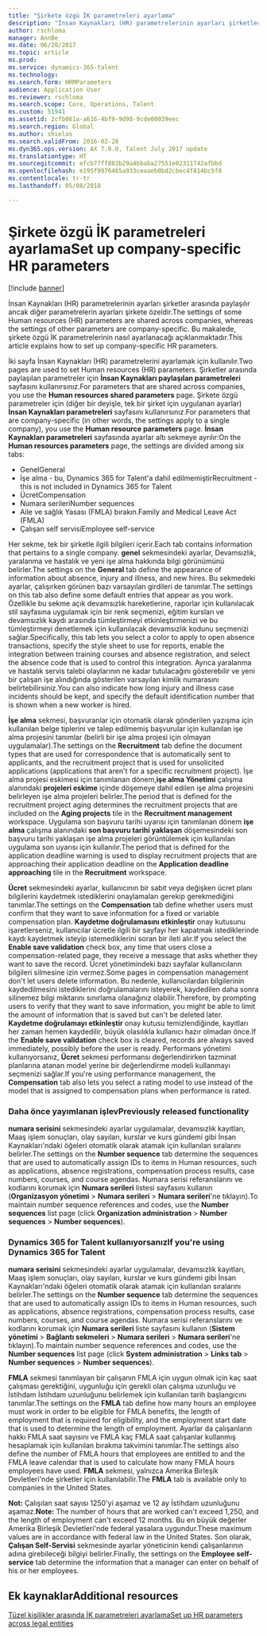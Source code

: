 ```yaml
---
title: "Şirkete özgü İK parametreleri ayarlama"
description: "İnsan Kaynakları (HR) parametrelerinin ayarları şirketler arasında paylaşılır ancak diğer parametrelerin ayarları şirkete özeldir. Bu makalede, şirkete özgü İK parametrelerinin nasıl ayarlanacağı açıklanmaktadır."
author: rschloma
manager: AnnBe
ms.date: 06/20/2017
ms.topic: article
ms.prod: 
ms.service: dynamics-365-talent
ms.technology: 
ms.search.form: HRMParameters
audience: Application User
ms.reviewer: rschloma
ms.search.scope: Core, Operations, Talent
ms.custom: 51941
ms.assetid: 2cfb061a-a616-4bf9-9d98-9cde00039eec
ms.search.region: Global
ms.author: shielas
ms.search.validFrom: 2016-02-28
ms.dyn365.ops.version: AX 7.0.0, Talent July 2017 update
ms.translationtype: HT
ms.sourcegitcommit: efcb77ff883b29a4bbaba27551e02311742afbbd
ms.openlocfilehash: e195f9976465a933ceaaeb0bd2cbec4f814bc5f8
ms.contentlocale: tr-tr
ms.lasthandoff: 05/08/2018

---
```


# <a name="set-up-company-specific-hr-parameters"></a><span data-ttu-id="22432-104">Şirkete özgü İK parametreleri ayarlama</span><span class="sxs-lookup"><span data-stu-id="22432-104">Set up company-specific HR parameters</span></span>

[!include [banner](includes/banner.md)]

<span data-ttu-id="22432-105">İnsan Kaynakları (HR) parametrelerinin ayarları şirketler arasında paylaşılır ancak diğer parametrelerin ayarları şirkete özeldir.</span><span class="sxs-lookup"><span data-stu-id="22432-105">The settings of some Human resources (HR) parameters are shared across companies, whereas the settings of other parameters are company-specific.</span></span> <span data-ttu-id="22432-106">Bu makalede, şirkete özgü İK parametrelerinin nasıl ayarlanacağı açıklanmaktadır.</span><span class="sxs-lookup"><span data-stu-id="22432-106">This article explains how to set up company-specific HR parameters.</span></span>

<span data-ttu-id="22432-107">İki sayfa İnsan Kaynakları (HR) parametrelerini ayarlamak için kullanılır.</span><span class="sxs-lookup"><span data-stu-id="22432-107">Two pages are used to set Human resources (HR) parameters.</span></span> <span data-ttu-id="22432-108">Şirketler arasında paylaşılan parametreler için **İnsan Kaynakları paylaşılan parametreleri** sayfasını kullanırsınız.</span><span class="sxs-lookup"><span data-stu-id="22432-108">For parameters that are shared across companies, you use the **Human resources shared parameters** page.</span></span> <span data-ttu-id="22432-109">Şirkete özgü parametreler için (diğer bir deyişle, tek bir şirket için uygulanan ayarlar) **İnsan Kaynakları parametreleri** sayfasını kullanırsınız.</span><span class="sxs-lookup"><span data-stu-id="22432-109">For parameters that are company-specific (in other words, the settings apply to a single company), you use the **Human resource parameters** page.</span></span> <span data-ttu-id="22432-110">**İnsan Kaynakları parametreleri** sayfasında ayarlar altı sekmeye ayrılır:</span><span class="sxs-lookup"><span data-stu-id="22432-110">On the **Human resources parameters** page, the settings are divided among six tabs:</span></span>

-   <span data-ttu-id="22432-111">Genel</span><span class="sxs-lookup"><span data-stu-id="22432-111">General</span></span>
-   <span data-ttu-id="22432-112">İşe alma - bu, Dynamics 365 for Talent'a dahil edilmemiştir</span><span class="sxs-lookup"><span data-stu-id="22432-112">Recruitment - this is not included in Dynamics 365 for Talent</span></span>
-   <span data-ttu-id="22432-113">Ücret</span><span class="sxs-lookup"><span data-stu-id="22432-113">Compensation</span></span>
-   <span data-ttu-id="22432-114">Numara serileri</span><span class="sxs-lookup"><span data-stu-id="22432-114">Number sequences</span></span>
-   <span data-ttu-id="22432-115">Aile ve sağlık Yasası (FMLA) bırakın.</span><span class="sxs-lookup"><span data-stu-id="22432-115">Family and Medical Leave Act (FMLA)</span></span>
-   <span data-ttu-id="22432-116">Çalışan self servisi</span><span class="sxs-lookup"><span data-stu-id="22432-116">Employee self-service</span></span>

<span data-ttu-id="22432-117">Her sekme, tek bir şirketle ilgili bilgileri içerir.</span><span class="sxs-lookup"><span data-stu-id="22432-117">Each tab contains information that pertains to a single company.</span></span> <span data-ttu-id="22432-118">**genel** sekmesindeki ayarlar, Devamsızlık, yaralanma ve hastalık ve yeni işe alma hakkında bilgi görünümünü belirler.</span><span class="sxs-lookup"><span data-stu-id="22432-118">The settings on the **General** tab define the appearance of information about absence, injury and illness, and new hires.</span></span> <span data-ttu-id="22432-119">Bu sekmedeki ayarlar, çalışırken görünen bazı varsayılan girdileri de tanımlar.</span><span class="sxs-lookup"><span data-stu-id="22432-119">The settings on this tab also define some default entries that appear as you work.</span></span> <span data-ttu-id="22432-120">Özellikle bu sekme açık devamsızlık hareketlerine, raporlar için kullanılacak stil sayfasına uygulamak için bir renk seçmenizi, eğitim kursları ve devamsızlık kaydı arasında tümleştirmeyi etkinleştirmenizi ve bu tümleştirmeyi denetlemek için kullanılacak devamsızlık kodunu seçmenizi sağlar.</span><span class="sxs-lookup"><span data-stu-id="22432-120">Specifically, this tab lets you select a color to apply to open absence transactions, specify the style sheet to use for reports, enable the integration between training courses and absence registration, and select the absence code that is used to control this integration.</span></span> <span data-ttu-id="22432-121">Ayrıca yaralanma ve hastalık servis talebi olaylarının ne kadar tutulacağını gösterebilir ve yeni bir çalışan işe alındığında gösterilen varsayılan kimlik numarasını belirtebilirsiniz.</span><span class="sxs-lookup"><span data-stu-id="22432-121">You can also indicate how long injury and illness case incidents should be kept, and specify the default identification number that is shown when a new worker is hired.</span></span> 

<span data-ttu-id="22432-122">**İşe alma** sekmesi, başvuranlar için otomatik olarak gönderilen yazışma için kullanılan belge tiplerini ve talep edilmemiş başvurular için kullanılan işe alma projesini tanımlar (belirli bir işe alma projesi için olmayan uygulamalar).</span><span class="sxs-lookup"><span data-stu-id="22432-122">The settings on the **Recruitment** tab define the document types that are used for correspondence that is automatically sent to applicants, and the recruitment project that is used for unsolicited applications (applications that aren't for a specific recruitment project).</span></span> <span data-ttu-id="22432-123">İşe alma projesi eskimesi için tanımlanan dönem,**işe alma Yönetimi** çalışma alanındaki **projeleri eskime** içinde döşemeye dahil edilen işe alma projesini belirleyen işe alma projeleri belirler.</span><span class="sxs-lookup"><span data-stu-id="22432-123">The period that is defined for the recruitment project aging determines the recruitment projects that are included on the **Aging projects** tile in the **Recruitment management** workspace.</span></span> <span data-ttu-id="22432-124">Uygulama son başvuru tarihi uyarısı için tanımlanan dönem **işe alma** çalışma alanındaki **son başvuru tarihi yaklaşan** döşemesindeki son başvuru tarihi yaklaşan işe alma projeleri görüntülemek için kullanılan uygulama son uyarısı için kullanılır.</span><span class="sxs-lookup"><span data-stu-id="22432-124">The period that is defined for the application deadline warning is used to display recruitment projects that are approaching their application deadline on the **Application deadline approaching** tile in the **Recruitment** workspace.</span></span> 

<span data-ttu-id="22432-125">**Ücret** sekmesindeki ayarlar, kullanıcının bir sabit veya değişken ücret planı bilgilerini kaydetmek istediklerini onaylamaları gerekip gerekmediğini tanımlar.</span><span class="sxs-lookup"><span data-stu-id="22432-125">The settings on the **Compensation** tab define whether users must confirm that they want to save information for a fixed or variable compensation plan.</span></span> <span data-ttu-id="22432-126">**Kaydetme doğrulamasını etkinleştir** onay kutusunu işaretlerseniz, kullanıcılar ücretle ilgili bir sayfayı her kapatmak istediklerinde kaydı kaydetmek isteyip istemediklerini soran bir ileti alır.</span><span class="sxs-lookup"><span data-stu-id="22432-126">If you select the **Enable save validation** check box, any time that users close a compensation-related page, they receive a message that asks whether they want to save the record.</span></span> <span data-ttu-id="22432-127">Ücret yönetimindeki bazı sayfalar kullanıcıların bilgileri silmesine izin vermez.</span><span class="sxs-lookup"><span data-stu-id="22432-127">Some pages in compensation management don't let users delete information.</span></span> <span data-ttu-id="22432-128">Bu nedenle, kullanıcılardan bilgilerinin kaydedilmesini istediklerini doğrulamalarını isteyerek, kaydedilen daha sonra silinemez bilgi miktarını sınırlama olanağınız olabilir.</span><span class="sxs-lookup"><span data-stu-id="22432-128">Therefore, by prompting users to verify that they want to save information, you might be able to limit the amount of information that is saved but can't be deleted later.</span></span> <span data-ttu-id="22432-129">**Kaydetme doğrulamayı etkinleştir** onay kutusu temizlendiğinde, kayıtları her zaman hemen kaydedilir, büyük olasılıkla kullanıcı hazır olmadan önce.</span><span class="sxs-lookup"><span data-stu-id="22432-129">If the **Enable save validation** check box is cleared, records are always saved immediately, possibly before the user is ready.</span></span> <span data-ttu-id="22432-130">Performans yönetimi kullanıyorsanız, **Ücret** sekmesi performansı değerlendirirken tazminat planlarına atanan model yerine bir değerlendirme modeli kullanmayı seçmenizi sağlar.</span><span class="sxs-lookup"><span data-stu-id="22432-130">If you're using performance management, the **Compensation** tab also lets you select a rating model to use instead of the model that is assigned to compensation plans when performance is rated.</span></span> 

### <a name="previously-released-functionality"></a><span data-ttu-id="22432-131">Daha önce yayımlanan işlev</span><span class="sxs-lookup"><span data-stu-id="22432-131">Previously released functionality</span></span>
<span data-ttu-id="22432-132">**numara serisini** sekmesindeki ayarlar uygulamalar, devamsızlık kayıtları, Maaş işlem sonuçları, olay sayıları, kurslar ve kurs gündemi gibi İnsan Kaynakları'ndaki öğeleri otomatik olarak atamak için kullanılan sıralarını belirler.</span><span class="sxs-lookup"><span data-stu-id="22432-132">The settings on the **Number sequence** tab determine the sequences that are used to automatically assign IDs to items in Human resources, such as applications, absence registrations, compensation process results, case numbers, courses, and course agendas.</span></span> <span data-ttu-id="22432-133">Numara serisi referanslarını ve kodlarını korumak için **Numara serileri** listesi sayfasını kullanın (**Organizasyon yönetimi** &gt; **Numara serileri** &gt; **Numara serileri**'ne tıklayın).</span><span class="sxs-lookup"><span data-stu-id="22432-133">To maintain number sequence references and codes, use the **Number sequences** list page (click **Organization administration** &gt; **Number sequences** &gt; **Number sequences**).</span></span>

### <a name="if-youre-using-dynamics-365-for-talent"></a><span data-ttu-id="22432-134">Dynamics 365 for Talent kullanıyorsanız</span><span class="sxs-lookup"><span data-stu-id="22432-134">If you're using Dynamics 365 for Talent</span></span>
<span data-ttu-id="22432-135">**numara serisini** sekmesindeki ayarlar uygulamalar, devamsızlık kayıtları, Maaş işlem sonuçları, olay sayıları, kurslar ve kurs gündemi gibi İnsan Kaynakları'ndaki öğeleri otomatik olarak atamak için kullanılan sıralarını belirler.</span><span class="sxs-lookup"><span data-stu-id="22432-135">The settings on the **Number sequence** tab determine the sequences that are used to automatically assign IDs to items in Human resources, such as applications, absence registrations, compensation process results, case numbers, courses, and course agendas.</span></span> <span data-ttu-id="22432-136">Numara serisi referanslarını ve kodlarını korumak için **Numara serileri** liste sayfasını kullanın (**Sistem yönetimi** &gt; **Bağlantı sekmeleri** &gt; **Numara serileri** &gt; **Numara serileri**'ne tıklayın).</span><span class="sxs-lookup"><span data-stu-id="22432-136">To maintain number sequence references and codes, use the **Number sequences** list page (click **System administration** &gt; **Links tab** &gt; **Number sequences** &gt; **Number sequences**).</span></span> 

<span data-ttu-id="22432-137">**FMLA** sekmesi tanımlayan bir çalışanın FMLA için uygun olmak için kaç saat çalışması gerektiğini, uygunluğu için gerekli olan çalışma uzunluğu ve İstihdam İstihdam uzunluğunu belirlemek için kullanılan tarih başlangıcını tanımlar.</span><span class="sxs-lookup"><span data-stu-id="22432-137">The settings on the **FMLA** tab define how many hours an employee must work in order to be eligible for FMLA benefits, the length of employment that is required for eligibility, and the employment start date that is used to determine the length of employment.</span></span> <span data-ttu-id="22432-138">Ayarlar da çalışanların hakkı FMLA saat sayısını ve FMLA kaç FMLA saat çalışanlar kullanmış hesaplamak için kullanılan bırakma takvimini tanımlar.</span><span class="sxs-lookup"><span data-stu-id="22432-138">The settings also define the number of FMLA hours that employees are entitled to and the FMLA leave calendar that is used to calculate how many FMLA hours employees have used.</span></span> <span data-ttu-id="22432-139">**FMLA** sekmesi, yalnızca Amerika Birleşik Devletleri'nde şirketler için kullanılabilir.</span><span class="sxs-lookup"><span data-stu-id="22432-139">The **FMLA** tab is available only to companies in the United States.</span></span> 

<span data-ttu-id="22432-140">**Not:** Çalışılan saat sayısı 1250'yi aşamaz ve 12 ay İstihdam uzunluğunu aşamaz.</span><span class="sxs-lookup"><span data-stu-id="22432-140">**Note:** The number of hours that are worked can't exceed 1,250, and the length of employment can't exceed 12 months.</span></span> <span data-ttu-id="22432-141">Bu en büyük değerler Amerika Birleşik Devletleri'nde federal yasalara uygundur.</span><span class="sxs-lookup"><span data-stu-id="22432-141">These maximum values are in accordance with federal law in the United States.</span></span> <span data-ttu-id="22432-142">Son olarak, **Çalışan Self-Servisi** sekmesinde ayarlar yöneticinin kendi çalışanlarının adına girebileceği bilgiyi belirler.</span><span class="sxs-lookup"><span data-stu-id="22432-142">Finally, the settings on the **Employee self-service** tab determine the information that a manager can enter on behalf of his or her employees.</span></span>

<a name="additional-resources"></a><span data-ttu-id="22432-143">Ek kaynaklar</span><span class="sxs-lookup"><span data-stu-id="22432-143">Additional resources</span></span>
--------

[<span data-ttu-id="22432-144">Tüzel kişilikler arasında İK parametreleri ayarlama</span><span class="sxs-lookup"><span data-stu-id="22432-144">Set up HR parameters across legal entities</span></span>](set-up-hr-parameters-across-legal-entities.md)




